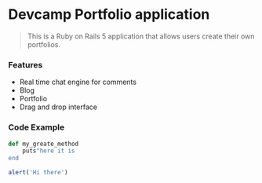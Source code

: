 # Devcamp Portfolio application

> This is a Ruby on Rails 5 application that allows users create their own portfolios.

### Features

- Real time chat engine for comments
- Blog
- Portfolio 
- Drag and drop interface

### Code Example

```ruby
def my_greate_method
    puts"here it is
end
```

```javascript
alert('Hi there')
```